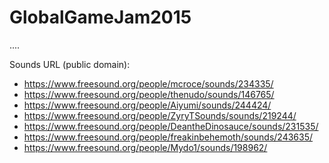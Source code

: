 # GlobalGameJam2015

....


Sounds URL (public domain):
 - https://www.freesound.org/people/mcroce/sounds/234335/
 - https://www.freesound.org/people/thenudo/sounds/146765/
 - https://www.freesound.org/people/Aiyumi/sounds/244424/
 - https://www.freesound.org/people/ZyryTSounds/sounds/219244/
 - https://www.freesound.org/people/DeantheDinosauce/sounds/231535/
 - https://www.freesound.org/people/freakinbehemoth/sounds/243635/
 - https://www.freesound.org/people/Mydo1/sounds/198962/


